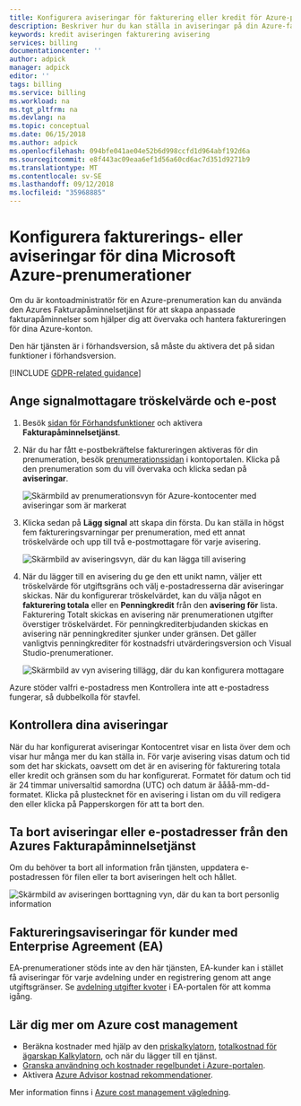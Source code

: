 ```yaml
---
title: Konfigurera aviseringar för fakturering eller kredit för Azure-prenumerationer | Microsoft Docs
description: Beskriver hur du kan ställa in aviseringar på din Azure-faktura för att undvika debiteringsöverraskningar.
keywords: kredit aviseringen fakturering avisering
services: billing
documentationcenter: ''
author: adpick
manager: adpick
editor: ''
tags: billing
ms.service: billing
ms.workload: na
ms.tgt_pltfrm: na
ms.devlang: na
ms.topic: conceptual
ms.date: 06/15/2018
ms.author: adpick
ms.openlocfilehash: 094bfe041ae04e52b6d998ccfd1d964abf192d6a
ms.sourcegitcommit: e8f443ac09eaa6ef1d56a60cd6ac7d351d9271b9
ms.translationtype: MT
ms.contentlocale: sv-SE
ms.lasthandoff: 09/12/2018
ms.locfileid: "35968885"
---
```

# <a name="set-up-billing-or-credit-alerts-for-your-microsoft-azure-subscriptions"></a>Konfigurera fakturerings- eller aviseringar för dina Microsoft Azure-prenumerationer
Om du är kontoadministratör för en Azure-prenumeration kan du använda den Azures Fakturapåminnelsetjänst för att skapa anpassade fakturapåminnelser som hjälper dig att övervaka och hantera faktureringen för dina Azure-konton.

Den här tjänsten är i förhandsversion, så måste du aktivera det på sidan funktioner i förhandsversion.

[!INCLUDE [GDPR-related guidance](../../includes/gdpr-intro-sentence.md)]

## <a name="set-the-alert-threshold-and-email-recipients"></a>Ange signalmottagare tröskelvärde och e-post
1. Besök [sidan för Förhandsfunktioner](https://account.windowsazure.com/PreviewFeatures) och aktivera **Fakturapåminnelsetjänst**.

1. När du har fått e-postbekräftelse faktureringen aktiveras för din prenumeration, besök [prenumerationssidan](https://account.windowsazure.com/Subscriptions) i kontoportalen. Klicka på den prenumeration som du vill övervaka och klicka sedan på **aviseringar**.

    ![Skärmbild av prenumerationsvyn för Azure-kontocenter med aviseringar som är markerat][Image1]

2. Klicka sedan på **Lägg signal** att skapa din första. Du kan ställa in högst fem faktureringsvarningar per prenumeration, med ett annat tröskelvärde och upp till två e-postmottagare för varje avisering.

    ![Skärmbild av aviseringsvyn, där du kan lägga till avisering][Image2]

3. När du lägger till en avisering du ge den ett unikt namn, väljer ett tröskelvärde för utgiftsgräns och välj e-postadresserna där aviseringar skickas. När du konfigurerar tröskelvärdet, kan du välja något en **fakturering totala** eller en **Penningkredit** från den **avisering för** lista. Fakturering Totalt skickas en avisering när prenumerationen utgifter överstiger tröskelvärdet. För penningkrediterbjudanden skickas en avisering när penningkrediter sjunker under gränsen. Det gäller vanligtvis penningkrediter för kostnadsfri utvärderingsversion och Visual Studio-prenumerationer.

    ![Skärmbild av vyn avisering tillägg, där du kan konfigurera mottagare][Image3]

Azure stöder valfri e-postadress men Kontrollera inte att e-postadress fungerar, så dubbelkolla för stavfel.

## <a name="check-on-your-alerts"></a>Kontrollera dina aviseringar
När du har konfigurerat aviseringar Kontocentret visar en lista över dem och visar hur många mer du kan ställa in. För varje avisering visas datum och tid som det har skickats, oavsett om det är en avisering för fakturering totala eller kredit och gränsen som du har konfigurerat. Formatet för datum och tid är 24 timmar universaltid samordna (UTC) och datum är åååå-mm-dd-formatet. Klicka på plustecknet för en avisering i listan om du vill redigera den eller klicka på Papperskorgen för att ta bort den.

## <a name="delete-alerts-or-email-addresses-from-the-azure-billing-alert-service"></a>Ta bort aviseringar eller e-postadresser från den Azures Fakturapåminnelsetjänst
Om du behöver ta bort all information från tjänsten, uppdatera e-postadressen för filen eller ta bort aviseringen helt och hållet.

   ![Skärmbild av aviseringen borttagning vyn, där du kan ta bort personlig information][Image4]

## <a name="billing-alerts-for-enterprise-agreement-ea-customers"></a>Faktureringsaviseringar för kunder med Enterprise Agreement (EA)
EA-prenumerationer stöds inte av den här tjänsten, EA-kunder kan i stället få aviseringar för varje avdelning under en registrering genom att ange utgiftsgränser. Se [avdelning utgifter kvoter](https://ea.azure.com/helpdocs/departmentSpendingQuotas) i EA-portalen för att komma igång.

## <a name="learn-more-about-azure-cost-management"></a>Lär dig mer om Azure cost management
- Beräkna kostnader med hjälp av den [priskalkylatorn](https://azure.microsoft.com/pricing/calculator/), [totalkostnad för ägarskap Kalkylatorn](https://aka.ms/azure-tco-calculator), och när du lägger till en tjänst.
- [Granska användning och kostnader regelbundet i Azure-portalen](billing-getting-started.md#costs).
- Aktivera [Azure Advisor kostnad rekommendationer](../advisor/advisor-cost-recommendations.md).

Mer information finns i [Azure cost management vägledning](billing-getting-started.md).

[Image1]: ./media/azure-billing-set-up-alerts/billingalert1.png 
[Image2]: ./media/azure-billing-set-up-alerts/billingalert2.png
[Image3]: ./media/azure-billing-set-up-alerts/billingalerts3.png 
[Image4]: ./media/azure-billing-set-up-alerts/AlertsDeleteScreen1.PNG

